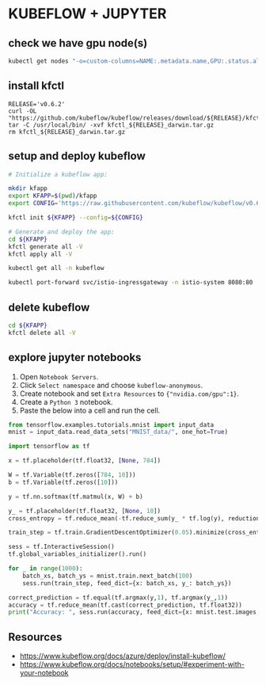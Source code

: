 # KUBEFLOW + JUPYTER

## check we have gpu node(s)
```bash
kubectl get nodes "-o=custom-columns=NAME:.metadata.name,GPU:.status.allocatable.nvidia\.com/gpu"
```

## install kfctl
```
RELEASE='v0.6.2'
curl -OL "https://github.com/kubeflow/kubeflow/releases/download/${RELEASE}/kfctl_${RELEASE}_darwin.tar.gz"
tar -C /usr/local/bin/ -xvf kfctl_${RELEASE}_darwin.tar.gz
rm kfctl_${RELEASE}_darwin.tar.gz
```

## setup and deploy kubeflow

```bash
# Initialize a kubeflow app:

mkdir kfapp
export KFAPP=$(pwd)/kfapp
export CONFIG='https://raw.githubusercontent.com/kubeflow/kubeflow/v0.6.2/bootstrap/config/kfctl_k8s_istio.0.6.2.yaml'

kfctl init ${KFAPP} --config=${CONFIG}

# Generate and deploy the app:
cd ${KFAPP}
kfctl generate all -V
kfctl apply all -V

kubectl get all -n kubeflow

kubectl port-forward svc/istio-ingressgateway -n istio-system 8080:80
```

## delete kubeflow
```bash
cd ${KFAPP}
kfctl delete all -V
```

## explore jupyter notebooks

1. Open `Notebook Servers`.
1. Click `Select namespace` and choose `kubeflow-anonymous`.
1. Create notebook and set `Extra Resources` to `{"nvidia.com/gpu":1}`.
1. Create a `Python 3` notebook.
1. Paste the below into a cell and run the cell.

```python
from tensorflow.examples.tutorials.mnist import input_data
mnist = input_data.read_data_sets("MNIST_data/", one_hot=True)

import tensorflow as tf

x = tf.placeholder(tf.float32, [None, 784])

W = tf.Variable(tf.zeros([784, 10]))
b = tf.Variable(tf.zeros([10]))

y = tf.nn.softmax(tf.matmul(x, W) + b)

y_ = tf.placeholder(tf.float32, [None, 10])
cross_entropy = tf.reduce_mean(-tf.reduce_sum(y_ * tf.log(y), reduction_indices=[1]))

train_step = tf.train.GradientDescentOptimizer(0.05).minimize(cross_entropy)

sess = tf.InteractiveSession()
tf.global_variables_initializer().run()

for _ in range(1000):
    batch_xs, batch_ys = mnist.train.next_batch(100)
    sess.run(train_step, feed_dict={x: batch_xs, y_: batch_ys})

correct_prediction = tf.equal(tf.argmax(y,1), tf.argmax(y_,1))
accuracy = tf.reduce_mean(tf.cast(correct_prediction, tf.float32))
print("Accuracy: ", sess.run(accuracy, feed_dict={x: mnist.test.images, y_: mnist.test.labels}))
```

## Resources
- https://www.kubeflow.org/docs/azure/deploy/install-kubeflow/
- https://www.kubeflow.org/docs/notebooks/setup/#experiment-with-your-notebook
